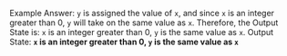 Example Answer: 
`y` is assigned the value of `x`, and since `x` is an integer greater than 0, `y` will take on the same value as `x`. Therefore, the Output State is: `x` is an integer greater than 0, `y` is the same value as `x`.
Output State: **`x` is an integer greater than 0, `y` is the same value as `x`**